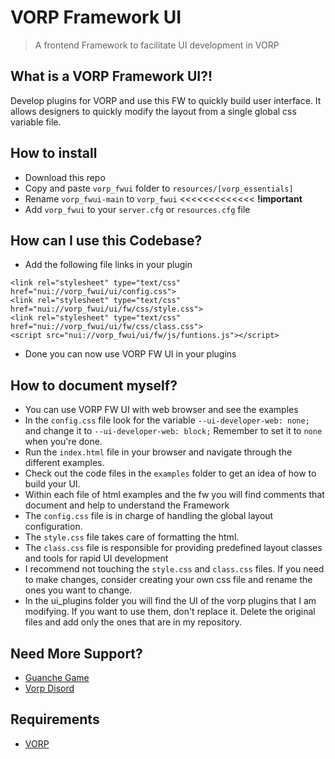 # VORP Framework UI
> A frontend Framework to facilitate UI development in VORP

## What is a VORP Framework UI?!
Develop plugins for VORP and use this FW to quickly build user interface. It allows designers to quickly modify the layout from a single global css variable file.

## How to install 
* Download this repo
* Copy and paste `vorp_fwui` folder to `resources/[vorp_essentials]`
* Rename `vorp_fwui-main` to `vorp_fwui` <<<<<<<<<<<<< **!important**
* Add `vorp_fwui` to your `server.cfg` or `resources.cfg` file

## How can I use this Codebase?
* Add the following file links in your plugin
```
<link rel="stylesheet" type="text/css" href="nui://vorp_fwui/ui/config.css">
<link rel="stylesheet" type="text/css" href="nui://vorp_fwui/ui/fw/css/style.css">
<link rel="stylesheet" type="text/css" href="nui://vorp_fwui/ui/fw/css/class.css">
<script src="nui://vorp_fwui/ui/fw/js/funtions.js"></script>
```
* Done you can now use VORP FW UI in your plugins

## How to document myself?
* You can use VORP FW UI with web browser and see the examples
* In the `config.css` file look for the variable `--ui-developer-web: none; ` and change it to `--ui-developer-web: block;` Remember to set it to `none` when you're done.
* Run the `index.html` file in your browser and navigate through the different examples.
* Check out the code files in the `examples` folder to get an idea of how to build your UI.
* Within each file of html examples and the fw you will find comments that document and help to understand the Framework
* The `config.css` file is in charge of handling the global layout configuration.
* The `style.css` file takes care of formatting the html.
* The `class.css` file is responsible for providing predefined layout classes and tools for rapid UI development
* I recommend not touching the `style.css` and `class.css` files. If you need to make changes, consider creating your own css file and rename the ones you want to change.
* In the ui_plugins folder you will find the UI of the vorp plugins that I am modifying. If you want to use them, don't replace it. Delete the original files and add only the ones that are in my repository.

## Need More Support? 
- [Guanche Game](https://discord.gg/fjAfmVgf5B)
- [Vorp Disord](https://discord.gg/DHGVAbCj7N)

## Requirements
- [VORP](https://github.com/VORPCORE/)
